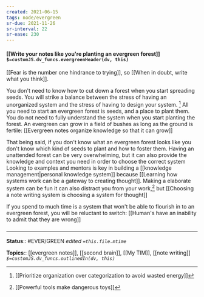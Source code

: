 ```yaml
---
created: 2021-06-15
tags: node/evergreen
sr-due: 2021-11-26
sr-interval: 22
sr-ease: 230
---
```


#### [[Write your notes like you're planting an evergreen forest]] `$=customJS.dv_funcs.evergreenHeader(dv, this)`

[[Fear is the number one hindrance to trying]], so [[When in doubt, write what you think]].

You don't need to know how to cut down a forest when you start spreading seeds. You will strike a balance between the stress of having an unorganized system and the stress of having to design your system. [^1]  All you need to start an evergreen forest is seeds, and a place to plant them. You do not need to fully understand the system when you start planting the forest. An evergreen can grow in a field of bushes as long as the ground is fertile: [[Evergreen notes organize knowledge so that it can grow]] 

[^1]: [[Prioritize organization over categorization to avoid wasted energy]]

That being said, if you don't know what an evergreen forest looks like you don't know which kind of seeds to plant and how to foster them. Having an unattended forest can be very overwhelming, but it can also provide the knowledge and context you need in order to choose the correct system Looking to examples and mentors is key in building a [[knowledge management|personal knowledge system]] because [[Learning how systems work can be a gateway to creating thought]]. Making a elaborate system can be fun it can also distract you from your work,[^4] but [[Choosing a note writing system is choosing a system for thought]]

[^4]: [[Powerful tools make dangerous toys]]

If you spend to much time is a system that won't be able to flourish in to an evergreen forest, you will be reluctant to switch: [[Human's have an inability to admit that they are wrong]]

### <hr class="footnote"/>

**Status**:: #EVER/GREEN 
*edited `=this.file.mtime`*

**Topics**:: [[evergreen notes]], [[second brain]], [[My TIM]], [[note writing]]
*`$=customJS.dv_funcs.outlinedIn(dv, this)`*